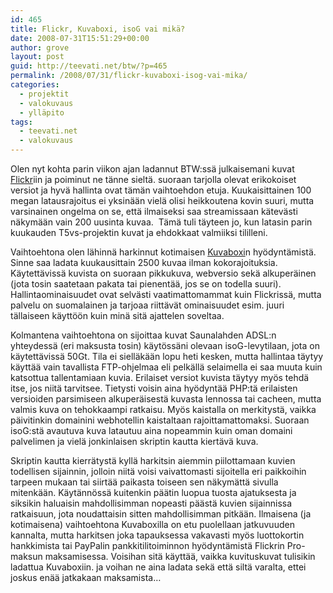 ```yaml
---
id: 465
title: Flickr, Kuvaboxi, isoG vai mikä?
date: 2008-07-31T15:51:29+00:00
author: grove
layout: post
guid: http://teevati.net/btw/?p=465
permalink: /2008/07/31/flickr-kuvaboxi-isog-vai-mika/
categories:
  - projektit
  - valokuvaus
  - ylläpito
tags:
  - teevati.net
  - valokuvaus
---
```

Olen nyt kohta parin viikon ajan ladannut BTW:ssä julkaisemani kuvat [Flickr](http://flickr.com/photos/teevati/ "Flickr: Your Photostream")iin ja poiminut ne tänne sieltä. suoraan tarjolla olevat erikokoiset versiot ja hyvä hallinta ovat tämän vaihtoehdon etuja. Kuukaisittainen 100 megan latausrajoitus ei yksinään vielä olisi heikkoutena kovin suuri, mutta varsinainen ongelma on se, että ilmaiseksi saa streamissaan kätevästi näkymään vain 200 uusinta kuvaa.  Tämä tuli täyteen jo, kun latasin parin kuukauden T5vs-projektin kuvat ja ehdokkaat valmiiksi tililleni.

Vaihtoehtona olen lähinnä harkinnut kotimaisen [Kuvaboxi](http://www.kuvaboxi.com/profiili/3jyd8k-taavetti.html "Kuvaboxi")n hyödyntämistä. Sinne saa ladata kuukausittain 2500 kuvaa ilman kokorajoituksia. Käytettävissä kuvista on suoraan pikkukuva, webversio sekä alkuperäinen (jota tosin saatetaan pakata tai pienentää, jos se on todella suuri). Hallintaominaisuudet ovat selvästi vaatimattomammat kuin Flickrissä, mutta palvelu on suomalainen ja tarjoaa riittävät ominaisuudet esim. juuri tällaiseen käyttöön kuin minä sitä ajattelen soveltaa.

Kolmantena vaihtoehtona on sijoittaa kuvat Saunalahden ADSL:n yhteydessä (eri maksusta tosin) käytössäni olevaan isoG-levytilaan, jota on käytettävissä 50Gt. Tila ei sielläkään lopu heti kesken, mutta hallintaa täytyy käyttää vain tavallista FTP-ohjelmaa eli pelkällä selaimella ei saa muuta kuin katsottua tallentamiaan kuvia. Erilaiset versiot kuvista täytyy myös tehdä itse, jos niitä tarvitsee. Tietysti voisin aina hyödyntää PHP:tä erilaisten versioiden parsimiseen alkuperäisestä kuvasta lennossa tai cacheen, mutta valmis kuva on tehokkaampi ratkaisu. Myös kaistalla on merkitystä, vaikka päivitinkin domainini webhotellin kaistaltaan rajoittamattomaksi. Suoraan isoG:stä avautuva kuva latautuu aina nopeammin kuin oman domaini palvelimen ja vielä jonkinlaisen skriptin kautta kiertävä kuva.

Skriptin kautta kierrätystä kyllä harkitsin aiemmin piilottamaan kuvien todellisen sijainnin, jolloin niitä voisi vaivattomasti sijoitella eri paikkoihin tarpeen mukaan tai siirtää paikasta toiseen sen näkymättä sivulla mitenkään. Käytännössä kuitenkin päätin luopua tuosta ajatuksesta ja siksikin haluaisin mahdollisimman nopeasti päästä kuvien sijainnissa ratkaisuun, jota noudattaisin sitten mahdollisimman pitkään. Ilmaisena (ja kotimaisena) vaihtoehtona Kuvaboxilla on etu puolellaan jatkuvuuden kannalta, mutta harkitsen joka tapauksessa vakavasti myös luottokortin hankkimista tai PayPalin pankkitilitoiminnon hyödyntämistä Flickrin Pro-maksun maksamisessa. Voisihan sitä käyttää, vaikka kuvituskuvat tulisikin ladattua Kuvaboxiin. ja voihan ne aina ladata sekä että siltä varalta, ettei joskus enää jatkakaan maksamista&#8230;